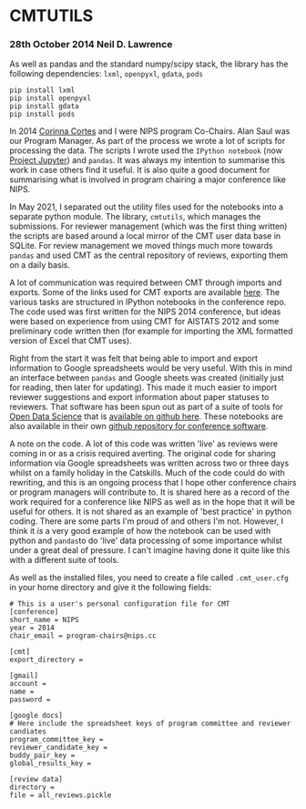 # CMTUTILS

### 28th October 2014 Neil D. Lawrence

As well as pandas and the standard numpy/scipy stack, the library has the following dependencies: `lxml`, `openpyxl`, `gdata`, `pods`

```
pip install lxml
pip install openpyxl
pip install gdata
pip install pods
```


In 2014 [Corinna Cortes](http://research.google.com/pubs/author121.html) and I
were NIPS program Co-Chairs. Alan Saul was our Program Manager. As part of the
process we wrote a lot of scripts for processing the data. The scripts I wrote
used the `IPython notebook` (now [Project Jupyter](http://jupyter.org/)) and
`pandas`. It was always my intention to summarise this work in case others find
it useful. It is also quite a good document for summarising what is involved in
program chairing a major conference like NIPS.

In May 2021, I separated out the utility files used for the notebooks into a separate python module. The library, `cmtutils`, which manages the submissions.  For
reviewer management (which was the first thing written) the scripts are based
around a local mirror of the CMT user data base in SQLite. For review management
we moved things much more towards `pandas` and used CMT as the central
repository of reviews, exporting them on a daily basis.

A lot of communication was required between CMT through imports and exports. Some
of the links used for CMT exports are available [here](http://nbviewer.ipython.org/github/sods/conference/blob/master/Useful%20Links.ipynb).
The various tasks are structured in IPython notebooks in the conference repo. The code used was
first written for the NIPS 2014 conference, but ideas were based on experience
from using CMT for AISTATS 2012 and some preliminary code written then (for
example for importing the XML formatted version of Excel that CMT uses).

Right from the start it was felt that being able to import and export
information to Google spreadsheets would be very useful. With this in mind an
interface between `pandas` and Google sheets was created (initially just for
reading, then later for updating). This made it much easier to import reviewer
suggestions and export information about paper statuses to reviewers. That
software has been spun out as part of a suite of tools for [Open Data
Science](http://inverseprobability.com/2014/07/01/open-data-science/) that is
[available on github here](https://github.com/sods/ods). These notebooks are
also available in their own [github repository for conference
software](https://github.com/lawrennd/neurips2014).

A note on the code. A lot of this code was written 'live' as reviews were coming
in or as a crisis required averting. The original code for sharing information
via Google spreadsheets was written across two or three days whilst on a family
holiday in the Catskills. Much of the code could do with rewriting, and this is
an ongoing process that I hope other conference chairs or program managers will
contribute to. It is shared here as a record of the work required for a
conference like NIPS as well as in the hope that it will be useful for others.
It is not shared as an example of 'best practice' in python coding. There are
some parts I'm proud of and others I'm not. However, I think it *is* a very good
example of how the notebook can be used with python and `pandas`to do 'live'
data processing of some importance whilst under a great deal of pressure. I
can't imagine having done it quite like this with a different suite of tools.

As well as the installed files, you need to create a file called `.cmt_user.cfg` in your home directory and give it the following fields:

```
# This is a user's personal configuration file for CMT
[conference]
short_name = NIPS
year = 2014
chair_email = program-chairs@nips.cc

[cmt]
export_directory = 

[gmail]
account = 
name = 
password = 

[google docs]
# Here include the spreadsheet keys of program committee and reviewer candiates
program_committee_key = 
reviewer_candidate_key =  
buddy_pair_key = 
global_results_key = 

[review data]
directory = 
file = all_reviews.pickle
```
